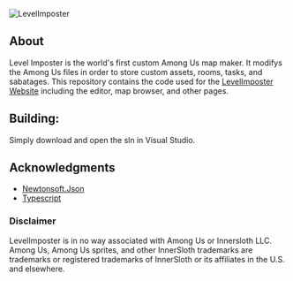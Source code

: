 ![LevelImposter](https://levelimposter.net/img/logo.png)

## About
Level Imposter is the world's first custom Among Us map maker. It modifys the Among Us files in order to store custom assets, rooms, tasks, and sabatages. This repository contains the code used for the [LevelImposter Website](https://levelimposter.net/) including the editor, map browser, and other pages.

## Building:
Simply download and open the sln in Visual Studio.

## Acknowledgments
- [Newtonsoft.Json](https://www.newtonsoft.com/json)
- [Typescript](https://www.typescriptlang.org/)

### Disclaimer
LevelImposter is in no way associated with Among Us or Innersloth LLC. Among Us, Among Us sprites, and other InnerSloth trademarks are trademarks or registered trademarks of InnerSloth or its affiliates in the U.S. and elsewhere.

